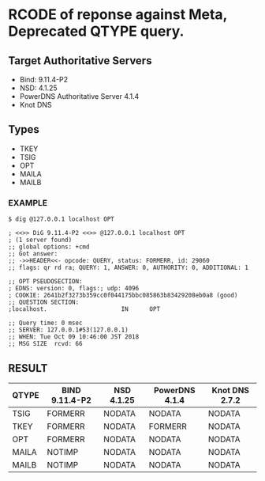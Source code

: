 # RCODE of reponse against Meta, Deprecated QTYPE query.

## Target Authoritative Servers

- Bind: 9.11.4-P2
- NSD: 4.1.25
- PowerDNS Authoritative Server 4.1.4
- Knot DNS

## Types

* TKEY
* TSIG
* OPT
* MAILA
* MAILB

### EXAMPLE

```
$ dig @127.0.0.1 localhost OPT

; <<>> DiG 9.11.4-P2 <<>> @127.0.0.1 localhost OPT
; (1 server found)
;; global options: +cmd
;; Got answer:
;; ->>HEADER<<- opcode: QUERY, status: FORMERR, id: 29060
;; flags: qr rd ra; QUERY: 1, ANSWER: 0, AUTHORITY: 0, ADDITIONAL: 1

;; OPT PSEUDOSECTION:
; EDNS: version: 0, flags:; udp: 4096
; COOKIE: 2641b2f3273b359cc0f044175bbc085863b83429208eb0a8 (good)
;; QUESTION SECTION:
;localhost.                     IN      OPT

;; Query time: 0 msec
;; SERVER: 127.0.0.1#53(127.0.0.1)
;; WHEN: Tue Oct 09 10:46:00 JST 2018
;; MSG SIZE  rcvd: 66
```


## RESULT


| QTYPE | BIND 9.11.4-P2 | NSD 4.1.25 | PowerDNS 4.1.4 | Knot DNS 2.7.2 |
|-------|----------------|------------|----------------|----------------|
| TSIG  | FORMERR        | NODATA     | NODATA         | NODATA         |
| TKEY  | FORMERR        | NODATA     | FORMERR        | NODATA         |
| OPT   | FORMERR        | NODATA     | NODATA         | NODATA         |
| MAILA | NOTIMP         | NODATA     | NODATA         | NODATA         |
| MAILB | NOTIMP         | NODATA     | NODATA         | NODATA         |

